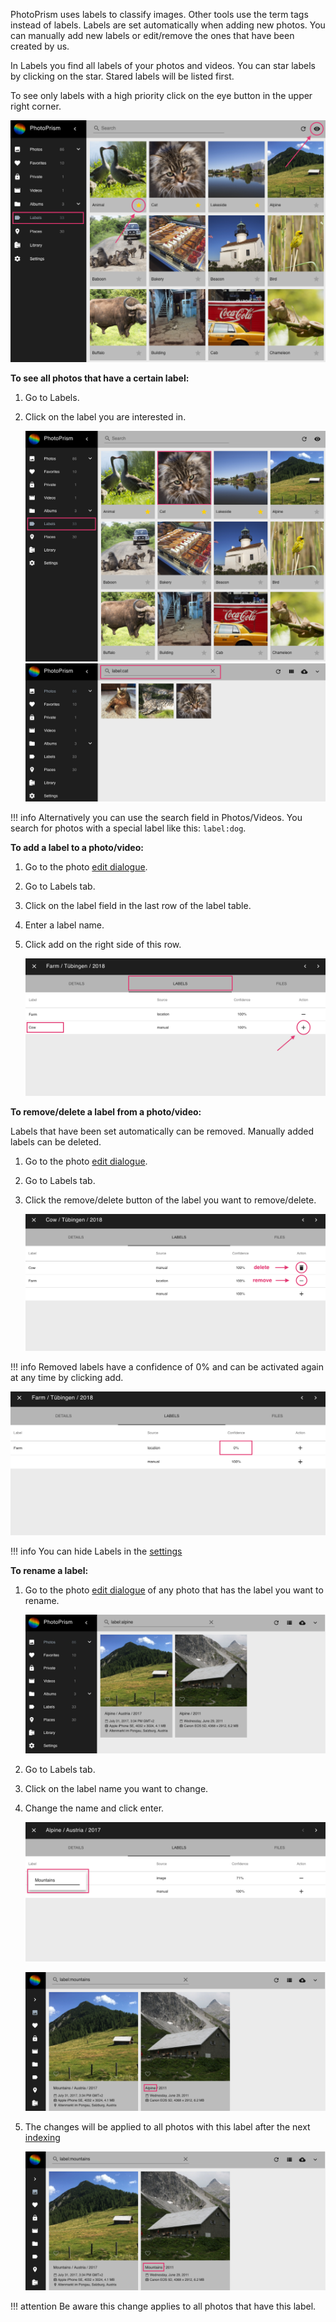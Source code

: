 PhotoPrism uses labels to classify images.
Other tools use the term tags instead of labels.
Labels are set automatically when adding new photos. 
You can manually add new labels or edit/remove the ones that have been created by us.

In Labels you find all labels of your photos and videos. 
You can star labels by clicking on the star. Stared labels will be listed first.

To see only labels with a high priority click on the eye button in the upper right corner.

![Screenshot](../img/labels1.png)

**To see all photos that have a certain label:**

1. Go to Labels.
2. Click on the label you are interested in.

    ![Screenshot](../img/labels2.png)
    ![Screenshot](../img/labels3.png)

!!! info
    Alternatively you can use the search field in Photos/Videos. You search for photos with a special label like this: `label:dog`.

**To add a label to a photo/video:**

1. Go to the photo [edit dialogue](edit.md).
2. Go to Labels tab.
3. Click on the label field in the last row of the label table.
4. Enter a label name.
5. Click add on the right side of this row.

    ![Screenshot](../img/addLabel.png)
    
**To remove/delete a label from a photo/video:**

Labels that have been set automatically can be removed.
Manually added labels can be deleted.

1. Go to the photo [edit dialogue](edit.md).
2. Go to Labels tab.
3. Click the remove/delete button of the label you want to remove/delete.

    ![Screenshot](../img/removeLabel1.png)
    
!!! info
    Removed labels have a confidence of 0% and can be activated again at any time by clicking add.
    
   ![Screenshot](../img/removeLabel2.png)

!!! info
    You can hide Labels in the [settings](settings.md)

**To rename a label:**

1. Go to the photo [edit dialogue](edit.md) of any photo that has the label you want to rename.

    ![Screenshot](../img/editLabel1.png)
    
2. Go to Labels tab.
3. Click on the label name you want to change.
4. Change the name and click enter.

    ![Screenshot](../img/editLabel2.png)
    
    ![Screenshot](../img/editLabel3.png)
    
5. The changes will be applied to all photos with this label after the next  [indexing](index.md)

    ![Screenshot](../img/editLabel4.png)

!!! attention
    Be aware this change applies to all photos that have this label.


